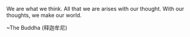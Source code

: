 We are what we think. All that we are arises with our thought. With our thoughts, we make our world. 

~The Buddha (释迦牟尼)